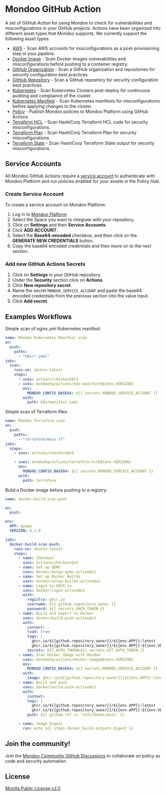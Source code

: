 # Mondoo GitHub Action

A set of GitHub Action for using Mondoo to check for vulnerabilities and misconfigurations in your GitHub projects. Actions have been organized into different asset types that Mondoo supports. We currently support the following asset types:

- [AWS](aws) - Scan AWS accounts for misconfigurations as a post-provisioning step in your pipeline.
- [Docker Image](docker-image) - Scan Docker images vulnerabilities and misconfigurations before pushing to a container registry.
- [GitHub Organization](github-org) - Scan a GitHub organization and repositories for security configuration best practices.
- [GitHub Repository](github-repo) - Scan a GitHub repository for security configuration best practices.
- [Kubernetes](k8s) - Scan Kubernetes Clusters post-deploy for continuous auditing and compliance of the cluster.
- [Kubernetes Manifest](k8s-manifest) - Scan Kubernetes manifests for misconfigurations before applying changes to the cluster.
- [Policy](policy) - Publish Mondoo policies to Mondoo Platform using GitHub Actions.
- [Terraform HCL](terraform-hcl) - Scan HashiCorp Terraform HCL code for security misconfigurations.
- [Terraform Plan](terraform-plan) - Scan HashiCorp Terraform Plan for security misconfigurations.
- [Terraform State](terraform-state) - Scan HashiCorp Terraform State output for security misconfigurations.

## Service Accounts

All Mondoo GitHub Actions require a [service account](https://mondoo.com/docs/platform/service_accounts/#creating-service-accounts) to authenticate with Mondoo Platform and run policies enabled for your assets in the Policy Hub.

### Create Service Account

To create a service account on Mondoo Platform:

1. Log in to [Mondoo Platform](https://console.mondoo.com)
2. Select the Space you want to integrate with your repository.
3. Click on **Settings** and then **Service Accounts**.
4. Click **ADD ACCOUNT**.
5. Select the **Base64-encoded** checkbox, and then click on the **GENERATE NEW CREDENTIALS** button.
6. Copy the base64 encoded credentials and then move on to the next section.

### Add new GitHub Actions Secrets

1. Click on **Settings** in your GitHub repository.
2. Under the **Security** section click on **Actions**.
3. Click **New repository secret**.
4. Name the secret `MONDOO_SERVICE_ACCOUNT` and paste the base64 encoded credentials from the previous section into the value input.
5. Click **Add secret**.

## Examples Workflows

Simple scan of nginx.yml Kubernetes manifest:

```yaml
name: Mondoo Kubernetes Manifest scan
on:
  push:
    paths:
      - "k8s/*.yaml"
jobs:
  scan:
    runs-on: ubuntu-latest
    steps:
      - uses: actions/checkout@v3
      - uses: mondoohq/actions/k8s-manifest@${env.VERSION}
        env:
          MONDOO_CONFIG_BASE64: ${{ secrets.MONDOO_SERVICE_ACCOUNT }}
        with:
          path: k8s/manifest.yaml
```

Simple scan of Terraform files:

```yaml
name: Mondoo Terraform scan
on:
  push:
    paths:
      - "terraform/main.tf"
jobs:
  steps:
    - uses: actions/checkout@v3

    - uses: mondoohq/actions/terraform-hcl@${env.VERSION}
      env:
        MONDOO_CONFIG_BASE64: ${{ secrets.MONDOO_SERVICE_ACCOUNT }}
      with:
        path: terraform
```

Build a Docker image before pushing to a registry:

```yaml
name: docker-build-scan-push

on:
  push:

env:
  APP: myapp
  VERSION: 0.1.0

jobs:
  docker-build-scan-push:
    runs-on: ubuntu-latest
    steps:
      - name: Checkout
        uses: actions/checkout@v3
      - name: Set up QEMU
        uses: docker/setup-qemu-action@v2
      - name: Set up Docker Buildx
        uses: docker/setup-buildx-action@v2
      - name: Login to GHCR.io
        uses: docker/login-action@v2
        with:
          registry: ghcr.io
          username: ${{ github.repository_owner }}
          password: ${{ secrets.GHCR_TOKEN }}
      - name: Build and export to Docker
        uses: docker/build-push-action@v3
        with:
          context: .
          load: true
          tags: |
            ghcr.io/${{github.repository_owner}}/${{env.APP}}:latest
            ghcr.io/${{github.repository_owner}}/${{env.APP}}:${{env.VERSION}}
          secrets: GIT_AUTH_TOKEN=${{ secrets.GIT_AUTH_TOKEN }}
      - name: Scan Docker Image with Mondoo
        uses: mondoohq/actions/docker-image@${env.VERSION}
        env:
          MONDOO_CONFIG_BASE64: ${{ secrets.MONDOO_SERVICE_ACCOUNT }}
        with:
          image: ghcr.io/${{github.repository_owner}}/${{env.APP}}:latest
      - name: Build and push
        uses: docker/build-push-action@v3
        with:
          context: .
          tags: |
            ghcr.io/${{github.repository_owner}}/${{env.APP}}:latest
            ghcr.io/${{github.repository_owner}}/${{env.APP}}:${{env.VERSION}}
          push: ${{ github.ref == 'refs/heads/main' }}

      - name: Image Digest
        run: echo ${{ steps.docker_build.outputs.digest }}
```

## Join the community!

Join the [Mondoo Community GitHub Discussions](https://github.com/orgs/mondoohq/discussions) to collaborate on policy as code and security automation.

## License

[Mozilla Public License v2.0](https://github.com/mondoohq/actions/blob/main/LICENSE)
